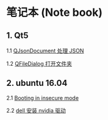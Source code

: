 # 笔记本 (Note book)

## 1. Qt5

1.1 [QJsonDocument 处理 JSON][]

[QJsonDocument 处理 JSON]:https://github.com/Cyber-SiKu/NoteBook/issues/1

1.2 [QFileDialog 打开文件夹][]

[QFileDialog 打开文件夹]:https://github.com/Cyber-SiKu/NoteBook/issues/2

## 2. ubuntu 16.04

2.1 [Booting in insecure mode][]

[Booting in insecure mode]:https://github.com/Cyber-SiKu/NoteBook/issues/3

2.2 [dell 安装 nvidia 驱动][]

[dell 安装 nvidia 驱动]:https://github.com/Cyber-SiKu/NoteBook/issues/4
